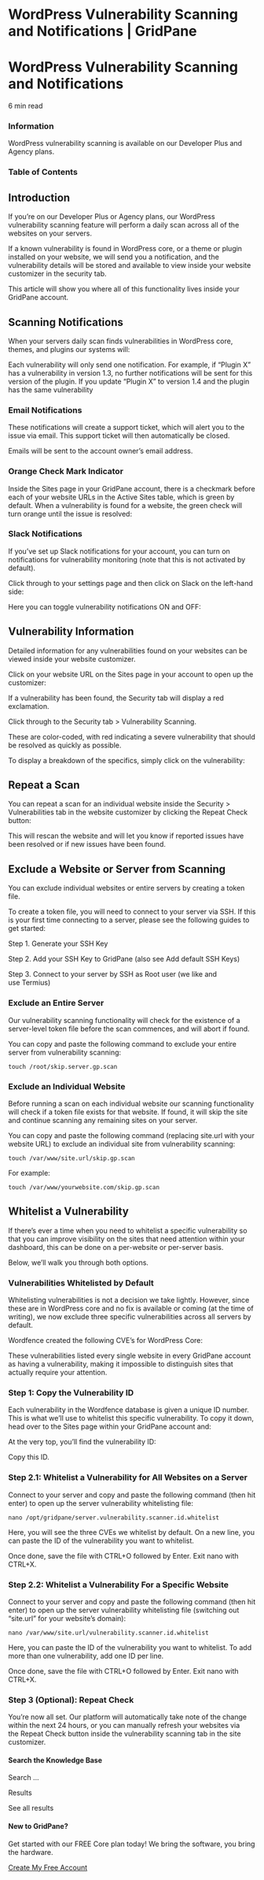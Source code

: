 # WordPress Vulnerability Scanning and Notifications | GridPane

# WordPress Vulnerability Scanning and Notifications

 

6 min read 

 

### Information

WordPress vulnerability scanning is available on our Developer Plus and Agency plans.

### Table of Contents

 

## Introduction

If you’re on our Developer Plus or Agency plans, our WordPress vulnerability scanning feature will perform a daily scan across all of the websites on your servers.

If a known vulnerability is found in WordPress core, or a theme or plugin installed on your website, we will send you a notification, and the vulnerability details will be stored and available to view inside your website customizer in the security tab.

This article will show you where all of this functionality lives inside your GridPane account.

 

## Scanning Notifications

When your servers daily scan finds vulnerabilities in WordPress core, themes, and plugins our systems will:

Each vulnerability will only send one notification. For example, if “Plugin X” has a vulnerability in version 1.3, no further notifications will be sent for this version of the plugin. If you update “Plugin X” to version 1.4 and the plugin has the same vulnerability

### Email Notifications

These notifications will create a support ticket, which will alert you to the issue via email. This support ticket will then automatically be closed.

Emails will be sent to the account owner’s email address.

### Orange Check Mark Indicator

Inside the Sites page in your GridPane account, there is a checkmark before each of your website URLs in the Active Sites table, which is green by default. When a vulnerability is found for a website, the green check will turn orange until the issue is resolved:

### Slack Notifications

If you’ve set up Slack notifications for your account, you can turn on notifications for vulnerability monitoring (note that this is not activated by default).

Click through to your settings page and then click on Slack on the left-hand side:

Here you can toggle vulnerability notifications ON and OFF:

 

## Vulnerability Information

Detailed information for any vulnerabilities found on your websites can be viewed inside your website customizer.

Click on your website URL on the Sites page in your account to open up the customizer:

If a vulnerability has been found, the Security tab will display a red exclamation.

Click through to the Security tab > Vulnerability Scanning.

These are color-coded, with red indicating a severe vulnerability that should be resolved as quickly as possible.

To display a breakdown of the specifics, simply click on the vulnerability:

 

## Repeat a Scan

You can repeat a scan for an individual website inside the Security > Vulnerabilities tab in the website customizer by clicking the Repeat Check button:

This will rescan the website and will let you know if reported issues have been resolved or if new issues have been found.

 

## Exclude a Website or Server from Scanning

You can exclude individual websites or entire servers by creating a token file.

To create a token file, you will need to connect to your server via SSH. If this is your first time connecting to a server, please see the following guides to get started:

 

Step 1. Generate your SSH Key

Step 2. Add your SSH Key to GridPane (also see Add default SSH Keys)

Step 3. Connect to your server by SSH as Root user (we like and use Termius)

 

### Exclude an Entire Server

Our vulnerability scanning functionality will check for the existence of a server-level token file before the scan commences, and will abort if found.

You can copy and paste the following command to exclude your entire server from vulnerability scanning:

```
touch /root/skip.server.gp.scan
```

### Exclude an Individual Website

Before running a scan on each individual website our scanning functionality will check if a token file exists for that website. If found, it will skip the site and continue scanning any remaining sites on your server.

You can copy and paste the following command (replacing site.url with your website URL) to exclude an individual site from vulnerability scanning:

```
touch /var/www/site.url/skip.gp.scan
```

For example:

```
touch /var/www/yourwebsite.com/skip.gp.scan
```

 

## Whitelist a Vulnerability

If there’s ever a time when you need to whitelist a specific vulnerability so that you can improve visibility on the sites that need attention within your dashboard, this can be done on a per-website or per-server basis.

Below, we’ll walk you through both options.

 

### Vulnerabilities Whitelisted by Default

Whitelisting vulnerabilities is not a decision we take lightly. However, since these are in WordPress core and no fix is available or coming (at the time of writing), we now exclude three specific vulnerabilities across all servers by default.

Wordfence created the following CVE’s for WordPress Core:

These vulnerabilities listed every single website in every GridPane account as having a vulnerability, making it impossible to distinguish sites that actually require your attention.

 

### Step 1: Copy the Vulnerability ID

Each vulnerability in the Wordfence database is given a unique ID number. This is what we’ll use to whitelist this specific vulnerability. To copy it down, head over to the Sites page within your GridPane account and:

At the very top, you’ll find the vulnerability ID:

Copy this ID.

 

### Step 2.1: Whitelist a Vulnerability for All Websites on a Server

Connect to your server and copy and paste the following command (then hit enter) to open up the server vulnerability whitelisting file:

```
nano /opt/gridpane/server.vulnerability.scanner.id.whitelist
```

Here, you will see the three CVEs we whitelist by default. On a new line, you can paste the ID of the vulnerability you want to whitelist.

Once done, save the file with CTRL+O followed by Enter. Exit nano with CTRL+X.

 

### Step 2.2: Whitelist a Vulnerability For a Specific Website

Connect to your server and copy and paste the following command (then hit enter) to open up the server vulnerability whitelisting file (switching out “site.url” for your website’s domain):

```
nano /var/www/site.url/vulnerability.scanner.id.whitelist
```

Here, you can paste the ID of the vulnerability you want to whitelist. To add more than one vulnerability, add one ID per line.

Once done, save the file with CTRL+O followed by Enter. Exit nano with CTRL+X.

 

### Step 3 (Optional): Repeat Check

You’re now all set. Our platform will automatically take note of the change within the next 24 hours, or you can manually refresh your websites via the Repeat Check button inside the vulnerability scanning tab in the site customizer.

 

 

#### Search the Knowledge Base

Search ...

 Results

See all results

#### New to GridPane?

Get started with our FREE Core plan today! We bring the software, you bring the hardware.

[Create My Free Account](https://gridpane.com/checkout/?plan=core)


